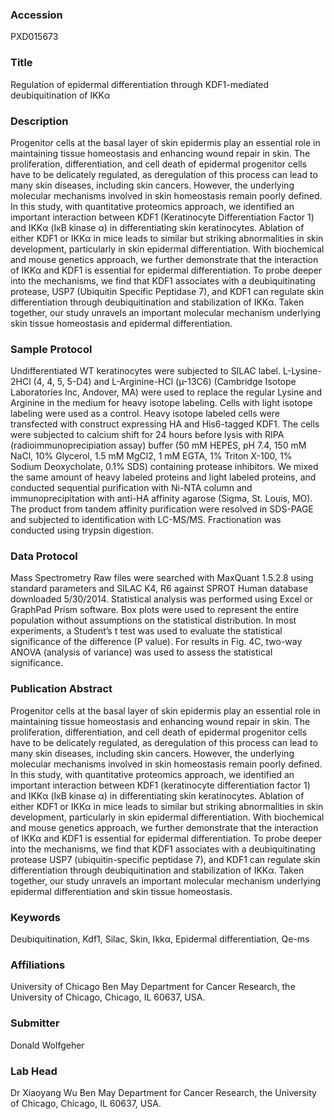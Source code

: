 ### Accession
PXD015673

### Title
Regulation of epidermal differentiation through KDF1-mediated deubiquitination of IKKα

### Description
Progenitor cells at the basal layer of skin epidermis play an essential role in maintaining tissue homeostasis and enhancing wound repair in skin. The proliferation, differentiation, and cell death of epidermal progenitor cells have to be delicately regulated, as deregulation of this process can lead to many skin diseases, including skin cancers. However, the underlying molecular mechanisms involved in skin homeostasis remain poorly defined. In this study, with quantitative proteomics approach, we identified an important interaction between KDF1 (Keratinocyte Differentiation Factor 1) and IKKα (IκB kinase α) in differentiating skin keratinocytes. Ablation of either KDF1 or IKKα in mice leads to similar but striking abnormalities in skin development, particularly in skin epidermal differentiation. With biochemical and mouse genetics approach, we further demonstrate that the interaction of IKKα and KDF1 is essential for epidermal differentiation. To probe deeper into the mechanisms, we find that KDF1 associates with a deubiquitinating protease, USP7 (Ubiquitin Specific Peptidase 7), and KDF1 can regulate skin differentiation through deubiquitination and stabilization of IKKα. Taken together, our study unravels an important molecular mechanism underlying skin tissue homeostasis and epidermal differentiation.

### Sample Protocol
Undifferentiated WT keratinocytes were subjected to SILAC label. L-Lysine-2HCl (4, 4, 5, 5-D4) and L-Arginine-HCl (µ-13C6) (Cambridge Isotope Laboratories Inc, Andover, MA) were used to replace the regular Lysine and Arginine in the medium for heavy isotope labeling. Cells with light isotope labeling were used as a control. Heavy isotope labeled cells were transfected with construct expressing HA and His6-tagged KDF1. The cells were subjected to calcium shift for 24 hours before lysis with RIPA (radioimmunoprecipiation assay) buffer (50 mM HEPES, pH 7.4, 150 mM NaCl, 10% Glycerol, 1.5 mM MgCl2, 1 mM EGTA, 1% Triton X-100, 1% Sodium Deoxycholate, 0.1% SDS) containing protease inhibitors. We mixed the same amount of heavy labeled proteins and light labeled proteins, and conducted sequential purification with Ni-NTA column and immunoprecipitation with anti-HA affinity agarose (Sigma, St. Louis, MO). The product from tandem affinity purification were resolved in SDS-PAGE and subjected to identification with LC-MS/MS. Fractionation was conducted using trypsin digestion.

### Data Protocol
Mass Spectrometry Raw files were searched with MaxQuant 1.5.2.8 using standard parameters and SILAC K4, R6 against SPROT Human database downloaded 5/30/2014.  Statistical analysis was performed using Excel or GraphPad Prism software. Box plots were used to represent the entire population without assumptions on the statistical distribution. In most experiments, a Student’s t test was used to evaluate the statistical significance of the difference (P value). For results in Fig. 4C, two-way ANOVA (analysis of variance) was used to assess the statistical significance.

### Publication Abstract
Progenitor cells at the basal layer of skin epidermis play an essential role in maintaining tissue homeostasis and enhancing wound repair in skin. The proliferation, differentiation, and cell death of epidermal progenitor cells have to be delicately regulated, as deregulation of this process can lead to many skin diseases, including skin cancers. However, the underlying molecular mechanisms involved in skin homeostasis remain poorly defined. In this study, with quantitative proteomics approach, we identified an important interaction between KDF1 (keratinocyte differentiation factor 1) and IKK&#x3b1; (I&#x3ba;B kinase &#x3b1;) in differentiating skin keratinocytes. Ablation of either KDF1 or IKK&#x3b1; in mice leads to similar but striking abnormalities in skin development, particularly in skin epidermal differentiation. With biochemical and mouse genetics approach, we further demonstrate that the interaction of IKK&#x3b1; and KDF1 is essential for epidermal differentiation. To probe deeper into the mechanisms, we find that KDF1 associates with a deubiquitinating protease USP7 (ubiquitin-specific peptidase 7), and KDF1 can regulate skin differentiation through deubiquitination and stabilization of IKK&#x3b1;. Taken together, our study unravels an important molecular mechanism underlying epidermal differentiation and skin tissue homeostasis.

### Keywords
Deubiquitination, Kdf1, Silac, Skin, Ikkα, Epidermal differentiation, Qe-ms

### Affiliations
University of Chicago
Ben May Department for Cancer Research, the University of Chicago, Chicago, IL 60637, USA.

### Submitter
Donald Wolfgeher

### Lab Head
Dr Xiaoyang Wu
Ben May Department for Cancer Research, the University of Chicago, Chicago, IL 60637, USA.


